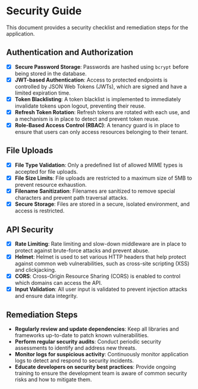 # Security Guide

This document provides a security checklist and remediation steps for the application.

## Authentication and Authorization

- [x] **Secure Password Storage**: Passwords are hashed using `bcrypt` before being stored in the database.
- [x] **JWT-based Authentication**: Access to protected endpoints is controlled by JSON Web Tokens (JWTs), which are signed and have a limited expiration time.
- [x] **Token Blacklisting**: A token blacklist is implemented to immediately invalidate tokens upon logout, preventing their reuse.
- [x] **Refresh Token Rotation**: Refresh tokens are rotated with each use, and a mechanism is in place to detect and prevent token reuse.
- [x] **Role-Based Access Control (RBAC)**: A tenancy guard is in place to ensure that users can only access resources belonging to their tenant.

## File Uploads

- [x] **File Type Validation**: Only a predefined list of allowed MIME types is accepted for file uploads.
- [x] **File Size Limits**: File uploads are restricted to a maximum size of 5MB to prevent resource exhaustion.
- [x] **Filename Sanitization**: Filenames are sanitized to remove special characters and prevent path traversal attacks.
- [x] **Secure Storage**: Files are stored in a secure, isolated environment, and access is restricted.

## API Security

- [x] **Rate Limiting**: Rate limiting and slow-down middleware are in place to protect against brute-force attacks and prevent abuse.
- [x] **Helmet**: Helmet is used to set various HTTP headers that help protect against common web vulnerabilities, such as cross-site scripting (XSS) and clickjacking.
- [x] **CORS**: Cross-Origin Resource Sharing (CORS) is enabled to control which domains can access the API.
- [x] **Input Validation**: All user input is validated to prevent injection attacks and ensure data integrity.

## Remediation Steps

- **Regularly review and update dependencies**: Keep all libraries and frameworks up-to-date to patch known vulnerabilities.
- **Perform regular security audits**: Conduct periodic security assessments to identify and address new threats.
- **Monitor logs for suspicious activity**: Continuously monitor application logs to detect and respond to security incidents.
- **Educate developers on security best practices**: Provide ongoing training to ensure the development team is aware of common security risks and how to mitigate them.
